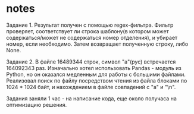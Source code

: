 # notes
Задание 1. Результат получен с помощью regex-фильтра. Фильтр проверяет, соответствует ли строка шаблону(в котором может содержаться/может не содержаться номер отделения), и убирает номер, если необходимо. Затем возвращает полученную строку, либо None.


Задание 2. В файле 16489344 строк, символ "а"(рус) встречается 164092343 раз. Изначально хотел использовать Pandas - модуль из Python, но он оказался медленным для работы с большими файлами. Реализовал поиск по файлу посредством чтения из файла блоками по 1024 * 1024 байт, и нахождением в файле совпадений с "а" и "\n".

Задания заняли 1 час - на написание кода, еще около получаса на оптимизацию решения.
